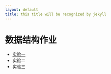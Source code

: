 ```yaml
---
layout: default
title: this title will be recognized by jekyll
---
```


# 数据结构作业
* [实验一](./mission1/exp1.md)
* 实验二
* 实验三